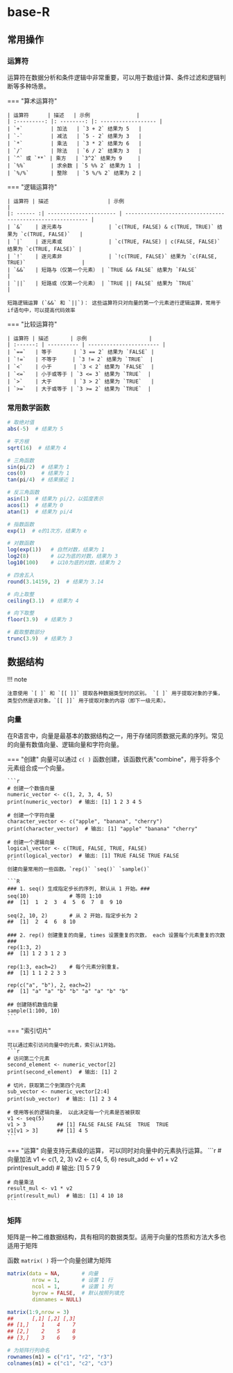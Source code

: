 # base-R

## 常用操作

### 运算符

运算符在数据分析和条件逻辑中非常重要，可以用于数组计算、条件过滤和逻辑判断等多种场景。

=== "算术运算符"

    | 运算符      | 描述   | 示例               |
    | :---------: |: --------: |: ------------------ |
    | `+`         | 加法   | `3 + 2` 结果为 5   |
    | `-`         | 减法   | `5 - 2` 结果为 3   |
    | `*`         | 乘法   | `3 * 2` 结果为 6   |
    | `/`         | 除法   | `6 / 2` 结果为 3   |
    | `^` 或 `**` | 乘方   | `3^2` 结果为 9     |
    | `%%`        | 求余数 | `5 %% 2` 结果为 1  |
    | `%/%`       | 整除   | `5 %/% 2` 结果为 2 |

=== "逻辑运算符"

    | 运算符 | 描述                   | 示例                                                       |
    |: ------ :| ---------------------- | ---------------------------------------------------------- |
    | `&`    | 逐元素与               | `c(TRUE, FALSE) & c(TRUE, TRUE)` 结果为 `c(TRUE, FALSE)`   |
    | `|`    | 逐元素或               | `c(TRUE, FALSE) | c(FALSE, FALSE)` 结果为 `c(TRUE, FALSE)` |
    | `!`    | 逐元素非               | `!c(TRUE, FALSE)` 结果为 `c(FALSE, TRUE)`                  |
    | `&&`   | 短路与（仅第一个元素） | `TRUE && FALSE` 结果为 `FALSE`                             |
    | `||`   | 短路或（仅第一个元素） | `TRUE || FALSE` 结果为 `TRUE`                              |
    
    短路逻辑运算 (`&&` 和 `||`)： 这些运算符只对向量的第一个元素进行逻辑运算，常用于if语句中，可以提高代码效率

=== "比较运算符"

    | 运算符 | 描述       | 示例                    |
    | :------: | ---------- | ----------------------- |
    | `==`   | 等于       | `3 == 2` 结果为 `FALSE` |
    | `!=`   | 不等于     | `3 != 2` 结果为 `TRUE`  |
    | `<`    | 小于       | `3 < 2` 结果为 `FALSE`  |
    | `<=`   | 小于或等于 | `3 <= 3` 结果为 `TRUE`  |
    | `>`    | 大于       | `3 > 2` 结果为 `TRUE`   |
    | `>=`   | 大于或等于 | `3 >= 2` 结果为 `TRUE`  |

### 常用数学函数

```R
# 取绝对值
abs(-5)  # 结果为 5

# 平方根
sqrt(16)  # 结果为 4

# 三角函数
sin(pi/2)  # 结果为 1
cos(0)     # 结果为 1
tan(pi/4)  # 结果接近 1

# 反三角函数
asin(1)  # 结果为 pi/2，以弧度表示
acos(1)  # 结果为 0
atan(1)  # 结果为 pi/4

# 指数函数
exp(1)  # e的1次方，结果为 e

# 对数函数
log(exp(1))   # 自然对数，结果为 1
log2(8)       # 以2为底的对数，结果为 3
log10(100)    # 以10为底的对数，结果为 2

# 四舍五入
round(3.14159, 2)  # 结果为 3.14

# 向上取整
ceiling(3.1)  # 结果为 4

# 向下取整
floor(3.9)  # 结果为 3

# 截取整数部分
trunc(3.9)  # 结果为 3

```



## 数据结构 

!!! note

    注意使用 `[ ]` 和 `[[ ]]` 提取各种数据类型时的区别。 `[ ]` 用于提取对象的子集，类型仍然是该对象。`[[ ]]` 用于提取对象的内容（即下一级元素）。

### 向量

在R语言中，向量是最基本的数据结构之一，用于存储同质数据元素的序列。常见的向量有数值向量、逻辑向量和字符向量。

=== "创建"
    向量可以通过 `c( )` 函数创建，该函数代表"combine"，用于将多个元素组合成一个向量。

    ```r
    # 创建一个数值向量
    numeric_vector <- c(1, 2, 3, 4, 5)
    print(numeric_vector)  # 输出: [1] 1 2 3 4 5
    
    # 创建一个字符向量
    character_vector <- c("apple", "banana", "cherry")
    print(character_vector)  # 输出: [1] "apple" "banana" "cherry"
    
    # 创建一个逻辑向量
    logical_vector <- c(TRUE, FALSE, TRUE, FALSE)
    print(logical_vector)  # 输出: [1] TRUE FALSE TRUE FALSE
    ```
    创建向量常用的一些函数。`rep()` `seq()` `sample()`
    
    ```R
    ### 1. seq() 生成指定步长的序列, 默认从 1 开始。###
    seq(10)				# 等同 1:10
    ##  [1]  1  2  3  4  5  6  7  8  9 10
    
    seq(2, 10, 2)		# 从 2 开始，指定步长为 2
    ##  [1]  2  4  6  8 10
    
    ### 2. rep() 创建重复的向量, times 设置重复的次数， each 设置每个元素重复的次数 ###
    rep(1:3, 2)
    ##  [1] 1 2 3 1 2 3
    
    rep(1:3, each=2)	# 每个元素分别重复。
    ##  [1] 1 1 2 2 3 3
    
    rep(c("a", "b"), 2, each=2)
    ##  [1] "a" "a" "b" "b" "a" "a" "b" "b"
    
    ## 创建随机数值向量
    sample(1:100, 10)
    ```

=== "索引切片"

    可以通过索引访问向量中的元素，索引从1开始。
    ```r
    # 访问第二个元素
    second_element <- numeric_vector[2]
    print(second_element)  # 输出: [1] 2
    
    # 切片，获取第二个到第四个元素
    sub_vector <- numeric_vector[2:4]
    print(sub_vector)  # 输出: [1] 2 3 4
    
    # 使用等长的逻辑向量， 以此决定每一个元素是否被获取
    v1 <- seq(5)
    v1 > 3          ## [1] FALSE FALSE FALSE  TRUE  TRUE
    v1[v1 > 3]      ## [1] 4 5
    ```
=== "运算"
    向量支持元素级的运算， 可以同时对向量中的元素执行运算。
    ```r
    # 向量加法
    v1 <- c(1, 2, 3)
    v2 <- c(4, 5, 6)
    result_add <- v1 + v2
    print(result_add)  # 输出: [1] 5 7 9

    # 向量乘法
    result_mul <- v1 * v2
    print(result_mul)  # 输出: [1] 4 10 18
    ```
### 矩阵
矩阵是一种二维数据结构，具有相同的数据类型。适用于向量的性质和方法大多也适用于矩阵

函数 `matrix( )` 将一个向量创建为矩阵

```R
matrix(data = NA,       # 向量
		nrow = 1,		# 设置 1 行
        ncol = 1, 		# 设置 1 列
        byrow = FALSE,	# 默认按照列填充
       	dimnames = NULL)

matrix(1:9,nrow = 3)
##      [,1] [,2] [,3]
## [1,]    1    4    7
## [2,]    2    5    8
## [3,]    3    6    9

# 为矩阵行列命名
rownames(m1) = c("r1", "r2", "r3")
colnames(m1) = c("c1", "c2", "c3")
```

